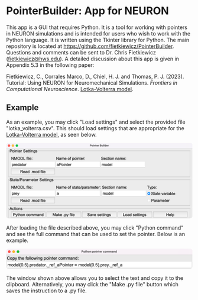 # PointerBuilder: App for NEURON
This app is a GUI that requires Python. It is a tool for working with pointers in NEURON simulations and is intended for users who wish to work with the Python language. It is written using the Tkinter library for Python. The main repository is located at https://github.com/fietkiewicz/PointerBuilder. Questions and comments can be sent to Dr. Chris Fietkiewicz (fietkiewicz@hws.edu). A detailed discussion about this app is given in Appendix 5.3 in the following paper:

Fietkiewicz, C., Corrales Marco, D., Chiel, H. J. and Thomas, P. J. (2023). Tutorial: Using NEURON for Neuromechanical Simulations. *Frontiers in Computational Neuroscience*. [Lotka-Volterra model](https://doi.org/10.3389/fncom.2023.1143323).

## Example
As an example, you may click "Load settings" and select the provided file "lotka_volterra.csv". This should load settings that are appropriate for the [Lotka-Volterra model](https://github.com/fietkiewicz/PointerBuilder/tree/main/Models/1-LotkaVolterra/Neuron), as seen below.

![Python PointerBuilder](Example1.png)

After loading the file described above, you may click "Python command" and see the full command that can be used to set the pointer. Below is an example.

![Python setpointer command](Example2.png)

The window shown above allows you to select the text and copy it to the clipboard. Alternatively, you may click the "Make .py file" button which saves the instruction to a .py file.
